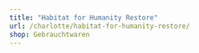 ```yaml
---
title: "Habitat for Humanity Restore"
url: /charlotte/habitat-for-humanity-restore/
shop: Gebrauchtwaren
---
```

